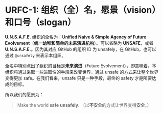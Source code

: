 # URFC-1: 组织（全）名，愿景（vision）和口号（slogan）

**U.N.S.A.F.E.** 组织的全名为：**Unified Naive & Simple Agency of Future Evolvement**（**统一幼稚和简单的未来演进机构**）。可以省略为 **UNSAFE**，或者 **U.N.S.A.F.E.**。因为其对应 GitHub 的组织 ID 为 unsafely，在 GitHub，也可以通过 `@unsafely` 来表示本组织。

全名中特别点出了组织的目标是**未来演进**（Future Evolvement），即意味着，本组织将通过采取一些进取性的手段来改变世界，通过 unsafe 的方式来让整个世界变得更加 safe。在我们看来，unsafe 只是一种手段，最终的 safety 才是所要达成的目标。

所以我们的愿景为：

> Make the world **safe** **unsafely**. （以**不安全**的方式让世界变得**安全**。）

